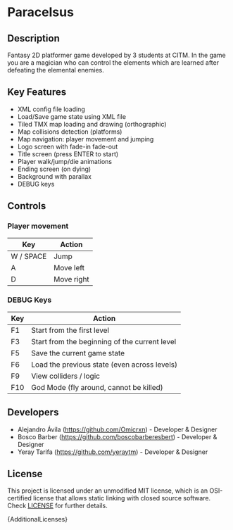 # Paracelsus

## Description

Fantasy 2D platformer game developed by 3 students at CITM. In the game you are a magician who can control the elements which are learned after defeating the elemental enemies.

## Key Features

 - XML config file loading
 - Load/Save game state using XML file
 - Tiled TMX map loading and drawing (orthographic)
 - Map collisions detection (platforms)
 - Map navigation: player movement and jumping
 - Logo screen with fade-in fade-out
 - Title screen (press ENTER to start)
 - Player walk/jump/die animations
 - Ending screen (on dying)
 - Background with parallax
 - DEBUG keys
 
## Controls

### Player movement

|Key|Action|
|---|------|
|W / SPACE|Jump|
|A|Move left|
|D|Move right|
 
### DEBUG Keys

|Key|Action|
|---|------|
|F1|Start from the first level|
|F3| Start from the beginning of the current level|
|F5|Save the current game state|
|F6|Load the previous state (even across levels)|
|F9|View colliders / logic|
|F10|God Mode (fly around, cannot be killed)|

## Developers

 - Alejandro Ávila (https://github.com/Omicrxn) - Developer & Designer
 - Bosco Barber (https://github.com/boscobarberesbert) - Developer & Designer
 - Yeray Tarifa (https://github.com/yeraytm) - Developer & Designer
 
## License

This project is licensed under an unmodified MIT license, which is an OSI-certified license that allows static linking with closed source software. Check [LICENSE](LICENSE) for further details.

{AdditionalLicenses}
